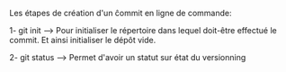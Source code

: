 Les étapes de création d'un ĉommit en ligne de commande:

1- git init --> Pour initialiser le répertoire dans lequel doit-être effectué le commit. Et ainsi initialiser le dépôt vide.

2- git status --> Permet d'avoir un statut sur état du versionning
